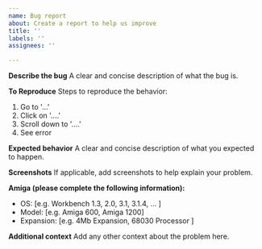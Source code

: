 ```yaml
---
name: Bug report
about: Create a report to help us improve
title: ''
labels: ''
assignees: ''

---
```


**Describe the bug**
A clear and concise description of what the bug is.

**To Reproduce**
Steps to reproduce the behavior:
1. Go to '...'
2. Click on '....'
3. Scroll down to '....'
4. See error

**Expected behavior**
A clear and concise description of what you expected to happen.

**Screenshots**
If applicable, add screenshots to help explain your problem.

**Amiga (please complete the following information):**
 - OS: [e.g. Workbench 1.3, 2.0, 3.1, 3.1.4, ... ]
 - Model: [e.g. Amiga 600, Amiga 1200]
 - Expansion: [e.g. 4Mb Expansion, 68030 Processor ]


**Additional context**
Add any other context about the problem here.
